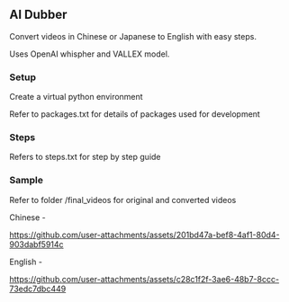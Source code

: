 ## AI Dubber

Convert videos in Chinese or Japanese to English with easy steps.

Uses OpenAI whispher and VALLEX model.

### Setup

Create a virtual python environment

Refer to packages.txt for details of packages used for development

### Steps

Refers to steps.txt for step by step guide

### Sample

Refer to folder /final_videos for original and converted videos


Chinese -




https://github.com/user-attachments/assets/201bd47a-bef8-4af1-80d4-903dabf5914c





English -




https://github.com/user-attachments/assets/c28c1f2f-3ae6-48b7-8ccc-73edc7dbc449



